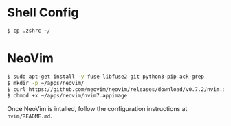 # Shell Config

```bash
$ cp .zshrc ~/
```

# NeoVim

```bash
$ sudo apt-get install -y fuse libfuse2 git python3-pip ack-grep
$ mkdir -p ~/apps/neovim/
$ curl https://github.com/neovim/neovim/releases/download/v0.7.2/nvim.appimage -Lo ~/apps/neovim/nvim7.appimage
$ chmod +x ~/apps/neovim/nvim7.appimage
```

Once NeoVim is intalled, follow the configuration instructions at `nvim/README.md`.

